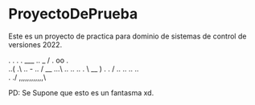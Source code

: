 # ProyectoDePrueba
Este es un proyecto de practica para dominio de sistemas de control de versiones 2022.


.
. . . ___
.. _ / . oo .\
..( .\ .. - .. / __
...\ .. .. .. . \ __ )
. . / .. .. .. ..\
. ./ ,,,,,,,,,,,,\


PD: Se Supone que esto es un fantasma xd.


